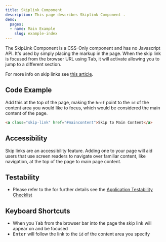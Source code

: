 ```yaml
---
title: Skiplink Component
description: This page describes Skiplink Component .
demo:
  pages:
  - name: Main Example
    slug: example-index
---
```


The SkipLink Component is a CSS-Only component and has no Javascript API. It's used by simply placing the markup in the page. When the skip link is focused from the browser URL using <kbd>Tab</kbd>, it will activate allowing you to jump to a different section.

For more info on skip links see [this article](https://webaim.org/techniques/skipnav/).

## Code Example

Add this at the top of the page, making the `href` point to the `id` of the content area you would like to focus, which would be considered the main content of the page.

```html
<a class="skip-link" href="#maincontent">Skip to Main Content</a>

```

## Accessibility

Skip links are an accessibility feature. Adding one to your page will aid users that use screen readers to navigate over familiar content, like navigation, at the top of the page to main page content.

## Testability

- Please refer to the for further details see the [Application Testability Checklist](https://design.infor.com/resources/application-testability-checklist)

## Keyboard Shortcuts

- When you <kbd>Tab</kbd> from the browser bar into the page the skip link will appear on and be focused
- <kbd>Enter</kbd> will follow the link to the `id` of the content area you specify
